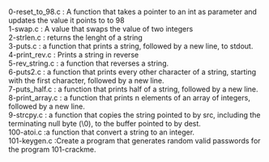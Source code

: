 0-reset_to_98.c : A function that takes a pointer to an int as parameter and updates the value it points to to 98 <br/>
1-swap.c : A value that swaps the value of two integers <br/>
2-strlen.c : returns the lenght of a string <br/>
3-puts.c : a function that prints a string, followed by a new line, to stdout. <br/>
4-print_rev.c : Prints a string in reverse <br/>
5-rev_string.c : a function that reverses a string. <br/>
6-puts2.c : a function that prints every other character of a string, starting with the first character, followed by a new line. <br/>
7-puts_half.c : a function that prints half of a string, followed by a new line. <br/>
8-print_array.c : a function that prints n elements of an array of integers, followed by a new line. <br/>
9-strcpy.c : a function that copies the string pointed to by src, including the terminating null byte (\0), to the buffer pointed to by dest.<br/>
100-atoi.c :a function that convert a string to an integer. <br/>
101-keygen.c :Create a program that generates random valid passwords for the program 101-crackme. <br/>